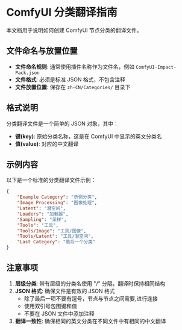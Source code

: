 # ComfyUI 分类翻译指南

本文档用于说明如何创建 ComfyUI 节点分类的翻译文件。

## 文件命名与放置位置

- **文件命名规则**: 通常使用插件名称作为文件名，例如 `ComfyUI-Impact-Pack.json`
- **文件格式**: 必须是标准 JSON 格式，不包含注释
- **文件放置位置**: 保存在 `zh-CN/Categories/` 目录下

## 格式说明

分类翻译文件是一个简单的 JSON 对象，其中：
- **键(key)**: 原始分类名称，这是在 ComfyUI 中显示的英文分类名
- **值(value)**: 对应的中文翻译

## 示例内容

以下是一个标准的分类翻译文件示例：

```json
{
    "Example Category": "示例分类",
    "Image Processing": "图像处理",
    "Latent": "潜空间",
    "Loaders": "加载器",
    "Sampling": "采样",
    "Tools": "工具",
    "Tools/Image": "工具/图像",
    "Tools/Latent": "工具/潜空间",
    "Last Category": "最后一个分类"
}
```

## 注意事项

1. **层级分类**: 带有层级的分类名使用 "/" 分隔，翻译时保持相同结构
2. **JSON 格式**: 确保文件是有效的 JSON 格式
   - 除了最后一项不要有逗号，节点与节点之间需要,进行连接
   - 使用双引号包围键和值
   - 不要在 JSON 文件中添加注释
3. **翻译一致性**: 确保相同的英文分类在不同文件中有相同的中文翻译